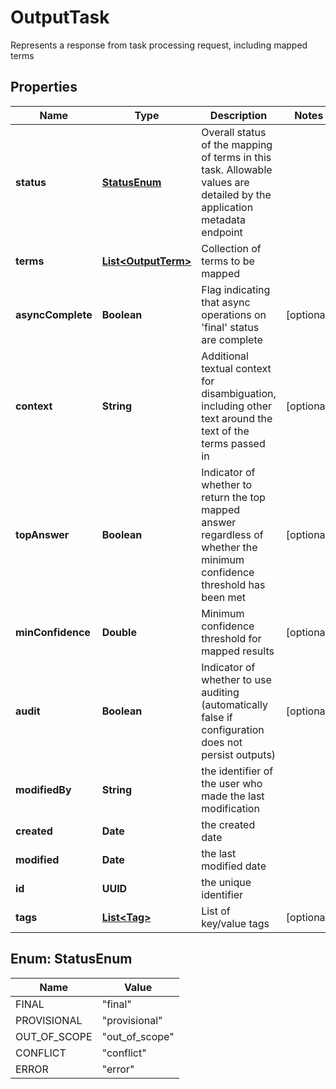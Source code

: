

# OutputTask

Represents a response from task processing request, including mapped terms

## Properties

| Name | Type | Description | Notes |
|------------ | ------------- | ------------- | -------------|
|**status** | [**StatusEnum**](#StatusEnum) | Overall status of the mapping of terms in this task.  Allowable values are detailed by the application metadata endpoint |  |
|**terms** | [**List&lt;OutputTerm&gt;**](OutputTerm.md) | Collection of terms to be mapped |  |
|**asyncComplete** | **Boolean** | Flag indicating that async operations on &#39;final&#39; status are complete |  [optional] |
|**context** | **String** | Additional textual context for disambiguation, including other text around the text of the terms passed in |  [optional] |
|**topAnswer** | **Boolean** | Indicator of whether to return the top mapped answer regardless of whether the minimum confidence threshold has been met |  [optional] |
|**minConfidence** | **Double** | Minimum confidence threshold for mapped results |  [optional] |
|**audit** | **Boolean** | Indicator of whether to use auditing (automatically false if configuration does not persist outputs) |  [optional] |
|**modifiedBy** | **String** | the identifier of the user who made the last modification |  |
|**created** | **Date** | the created date |  |
|**modified** | **Date** | the last modified date |  |
|**id** | **UUID** | the unique identifier |  |
|**tags** | [**List&lt;Tag&gt;**](Tag.md) | List of key/value tags |  [optional] |



## Enum: StatusEnum

| Name | Value |
|---- | -----|
| FINAL | &quot;final&quot; |
| PROVISIONAL | &quot;provisional&quot; |
| OUT_OF_SCOPE | &quot;out_of_scope&quot; |
| CONFLICT | &quot;conflict&quot; |
| ERROR | &quot;error&quot; |



